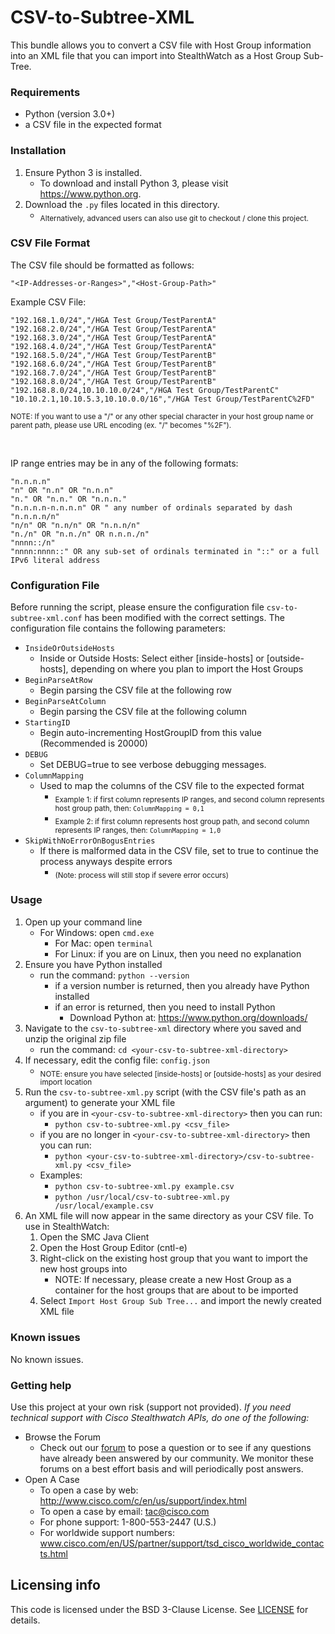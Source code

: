 
# CSV-to-Subtree-XML
This bundle allows you to convert a CSV file with Host Group information into an XML file that you can import into StealthWatch as a Host Group Sub-Tree.

### Requirements
* Python (version 3.0+)
* a CSV file in the expected format

### Installation
1. Ensure Python 3 is installed.
   * To download and install Python 3, please visit https://www.python.org.
2. Download the `.py` files located in this directory.
    * <sub>Alternatively, advanced users can also use git to checkout / clone this project.</sub>

### CSV File Format
The CSV file should be formatted as follows:

```
"<IP-Addresses-or-Ranges>","<Host-Group-Path>"
```

Example CSV File:

```
"192.168.1.0/24","/HGA Test Group/TestParentA"
"192.168.2.0/24","/HGA Test Group/TestParentA"
"192.168.3.0/24","/HGA Test Group/TestParentA"
"192.168.4.0/24","/HGA Test Group/TestParentA"
"192.168.5.0/24","/HGA Test Group/TestParentB"
"192.168.6.0/24","/HGA Test Group/TestParentB"
"192.168.7.0/24","/HGA Test Group/TestParentB"
"192.168.8.0/24","/HGA Test Group/TestParentB"
"192.168.8.0/24,10.10.10.0/24","/HGA Test Group/TestParentC"
"10.10.2.1,10.10.5.3,10.10.0.0/16","/HGA Test Group/TestParentC%2FD"
```

<sub>NOTE: If you want to use a "/" or any other special character in your host group name or parent path, please use URL encoding (ex. "/" becomes "%2F").</sub>

<br/>

IP range entries may be in any of the following formats:

```
"n.n.n.n"
"n" OR "n.n" OR "n.n.n"
"n." OR "n.n." OR "n.n.n."
"n.n.n.n-n.n.n.n" OR " any number of ordinals separated by dash
"n.n.n.n/n"
"n/n" OR "n.n/n" OR "n.n.n/n"
"n./n" OR "n.n./n" OR n.n.n./n"
"nnnn::/n"
"nnnn:nnnn::" OR any sub-set of ordinals terminated in "::" or a full IPv6 literal address
```

### Configuration File
Before running the script, please ensure the configuration file `csv-to-subtree-xml.conf` has been modified with the correct settings. The configuration file contains the following parameters:
* `InsideOrOutsideHosts`
    * Inside or Outside Hosts: Select either [inside-hosts] or [outside-hosts], depending on where you plan to import the Host Groups
* `BeginParseAtRow`
    * Begin parsing the CSV file at the following row
* `BeginParseAtColumn`
    * Begin parsing the CSV file at the following column
* `StartingID`
    * Begin auto-incrementing HostGroupID from this value (Recommended is 20000)
* `DEBUG`
    * Set DEBUG=true to see verbose debugging messages.
* `ColumnMapping`
    * Used to map the columns of the CSV file to the expected format
        * <sub>Example 1: if first column represents IP ranges, and second column represents host group path, then: `ColumnMapping = 0,1`</sub>
        * <sub>Example 2: if first column represents host group path, and second column represents IP ranges, then: `ColumnMapping = 1,0`</sub>
* `SkipWithNoErrorOnBogusEntries`
    * If there is malformed data in the CSV file, set to true to continue the process anyways despite errors 
        * <sub>(Note: process will still stop if severe error occurs)</sub>

### Usage

1. Open up your command line
    * For Windows: open `cmd.exe`
        * For Mac: open `terminal`
        * For Linux: if you are on Linux, then you need no explanation
2. Ensure you have Python installed
    * run the command: `python --version`
        * if a version number is returned, then you already have Python installed
        * if an error is returned, then you need to install Python
            * Download Python at: https://www.python.org/downloads/
3. Navigate to the `csv-to-subtree-xml` directory where you saved and unzip the original zip file
    * run the command: `cd <your-csv-to-subtree-xml-directory>`
4. If necessary, edit the config file: `config.json`
    * <sub>NOTE: ensure you have selected \[inside-hosts\] or \[outside-hosts\] as your desired import location</sub>
5. Run the `csv-to-subtree-xml.py` script (with the CSV file's path as an argument) to generate your XML file
    * if you are in `<your-csv-to-subtree-xml-directory>` then you can run:
        * `python csv-to-subtree-xml.py <csv_file>`
    * if you are no longer in `<your-csv-to-subtree-xml-directory>` then you can run:
        * `python <your-csv-to-subtree-xml-directory>/csv-to-subtree-xml.py <csv_file>`
    * Examples:
        * `python csv-to-subtree-xml.py example.csv`
        * `python /usr/local/csv-to-subtree-xml.py /usr/local/example.csv`
6. An XML file will now appear in the same directory as your CSV file. To use in StealthWatch:
    1. Open the SMC Java Client
    2. Open the Host Group Editor (cntl-e)
    3. Right-click on the existing host group that you want to import the new host groups into
        * NOTE: If necessary, please create a new Host Group as a container for the host groups that are about to be imported
    4. Select `Import Host Group Sub Tree...` and import the newly created XML file

### Known issues
No known issues.

### Getting help
Use this project at your own risk (support not provided). *If you need technical support with Cisco Stealthwatch APIs, do one of the following:*

* Browse the Forum
    * Check out our [forum](https://community.cisco.com/t5/custom/page/page-id/customFilteredByMultiLabel?board=j-disc-dev-security&labels=stealthwatch) to pose a question or to see if any questions have already been answered by our community. We monitor these forums on a best effort basis and will periodically post answers. 
* Open A Case
    * To open a case by web: http://www.cisco.com/c/en/us/support/index.html
    * To open a case by email: tac@cisco.com
    * For phone support: 1-800-553-2447 (U.S.)
    * For worldwide support numbers: www.cisco.com/en/US/partner/support/tsd_cisco_worldwide_contacts.html

## Licensing info
This code is licensed under the BSD 3-Clause License. See [LICENSE](../LICENSE) for details. 


